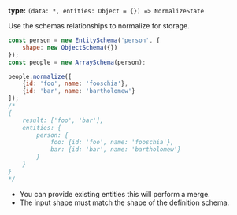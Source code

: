 
**type:** `(data: *, entities: Object = {}) => NormalizeState`

Use the schemas relationships to normalize for storage.

```js
const person = new EntitySchema('person', {
    shape: new ObjectSchema({})
});
const people = new ArraySchema(person);

people.normalize([
    {id: 'foo', name: 'fooschia'},
    {id: 'bar', name: 'bartholomew'}
]);
/*
{
    result: ['foo', 'bar'],
    entities: {
        person: {
            foo: {id: 'foo', name: 'fooschia'},
            bar: {id: 'bar', name: 'bartholomew'}
        }
    }
}
*/
```

* You can provide existing entities this will perform a merge.
* The input shape must match the shape of the definition schema.
